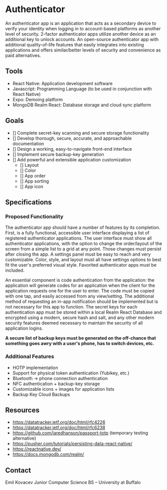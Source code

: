 # Authenticator

An authenticator app is an application that acts as a secondary device to verify your identity when logging in to account-based platforms as another level of security. 2-factor authenticator apps utilize another device as an additional key to unlock accounts. An open-source authenticator app with additional quality-of-life features that easily integrates into existing applications and offers similar/better levels of security and convenience as paid alternatives.

## Tools

* React Native: Application development software
* Javascript: Programming Language (to be used in conjunction with React Native)
* Expo: Demoing platform
* MongoDB Realm React: Database storage and cloud sync platform

## Goals

- [] Complete secret-key scanning and secure storage functionality
- [] Develop thorough, secure, accurate, and approachable documentation
- [] Design a working, easy-to-navigate front-end interface
- [] Implement secure backup-key generation
- [] Add powerful and extensible application customization
	- [] Layout
	- [] Color
	- [] App order
	- [] App sorting
	- [] App icon

## Specifications

### Proposed Functionality

The authenticator app should have a number of features by its completion. First, is a fully functional, accessible user interface displaying a list of registered authenticator applications. The user interface must show all authenticator applications, with the option to change the order/layout of the screen from a simple list to a grid at any point. Those changes must persist after closing the app. A settings panel must be easy to reach and very customizable. Color, style, and layout must all have settings options to best fit the user's preferred visual style. Favorited authenticator apps must be included.

An essential component is code authentication from the application: the application will generate codes for an application when the client for the application requests one for the user to enter. The code must be copied with one tap, and easily accessed from any view/setting. The additional method of requesting an in-app notification should be implemented but is not necessary for this app to function. The secret keys for each authentication app must be stored within a local Realm React Database and encrypted using a modern, secure hash and salt, and any other modern security features deemed necessary to maintain the security of all application logins.

**A secure list of backup keys must be generated on the off-chance that something goes awry with a user's phone, has to switch devices, etc.**

### Additional Features 

* HOTP implementation
* Support for physical token authentication (Yubikey, etc.)
* Bluetooth → phone connection authentication
* NFC authentication + backup-key storage
* Customizable icons + images for application lists
* Backup Key Cloud Backups

## Resources

* https://datatracker.ietf.org/doc/html/rfc4226
* https://datatracker.ietf.org/doc/html/rfc6238
* https://github.com/jaredhanson/passport-totp (temporary testing alternative)
* https://pusher.com/tutorials/persisting-data-react-native/
* https://reactnative.dev/
* https://docs.mongodb.com/realm/

## Contact
Emil Kovacev Junior Computer Science BS – University at Buffalo
